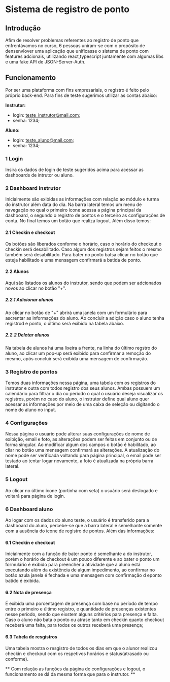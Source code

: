 # Sistema de registro de ponto

## Introdução

Afim de resolver problemas referentes ao registro de ponto que enfrentávamos no curso, 6 pessoas uniram-se com o propósito de densenvlover uma aplicação que unificasse o sistema de ponto com features adcionais, utilizando react,typescript juntamente com algumas libs e uma fake API de JSON-Server-Auth.

## Funcionamento 

Por ser uma plataforma com fins empresariais, o registro é feito pelo próprio back-end. Para fins de teste sugerimos utilizar as contas abaixo:

**Instrutor:**
- login: teste_instrutor@mail.com;
- senha: 1234;

 **Aluno:**
- login: teste_aluno@mail.com;
- senha: 1234;

### 1 Login

Insira os dados de login de teste sugeridos acima para acessar as dashboards de intrutor ou aluno.

### 2 Dashboard instrutor

Inicialmente são exibidas as informações com relação ao módulo e turma do instrutor além data do dia. Na barra lateral temos um menu de navegação no qual o primeiro ícone acessa a página principal da dashboard, o segundo o registro de pontos e o terceiro as configurações de conta. No final temos um botão que realiza logout. Além disso temos:

#### 2.1 Checkin e checkout

Os botões são liberados conforme o horário, caso o horário do checkout o checkin será desabilitado. Caso algum dos registros sejam feitos o mesmo também será desabilitado. Para bater no ponto batsa clicar no botão que esteja habilitado e uma mensagem confirmará a batida de ponto.

#### 2.2 Alunos

Aqui são listados os alunos do instrutor, sendo que podem ser adcionados novos ao clicar no botão "+".

##### 2.2.1 Adicionar alunos

Ao clicar no botão de "+" abrirá uma janela com um formulário para ascrentar as informações do aluno. Ao concluir a adição caso o aluno tenha registrod e ponto, o último será exibido na tabela abaixo.

##### 2.2.2 Deletar alunos

Na tabela de alunos há uma lixeira a frente, na linha do último regstro do aluno, ao clicar um pop-up será exibido para confirmar a remoção do mesmo, após concluir será exibida uma mensagem de confirmação.

### 3 Registro de pontos

Temos duas informações nessa página, uma tabela com os registros do instrutor e outra com todos registro dos seus alunos. Ambas possuem um calendário para filtrar o dia ou período o qual o usuário deseja visualizar os registros, porém no caso do aluno, o instrutor define qual aluno quer acessar as informações por meio de uma caixa de seleção ou digitando o nome do aluno no input.

### 4 Configurações

Nessa página o usuário pode alterar suas configurações de nome de exibição, email e foto, as alterações podem ser feitas em conjunto ou de forma singular. Ao modificar algum dos campos o botão é habilitado, ao cliar no botão uma mensagem confirmará as alterações. A atualização do nome pode ser verificada voltando para página principal, o email pode ser testado ao tentar logar novamente, a foto é atualizada na própria barra lateral.

### 5 Logout

Ao clicar no último ícone (portinha com seta) o usuário será deslogado e voltará para  página de login.

### 6 Dashboard aluno

Ao logar com os dados do aluno teste, o usuário é transferido para a dashboard do aluno, percebe-se que a barra lateral é semelhante somente com a ausência do ícone de registro de pontos. Além das informações:

#### 6.1 Checkin e checkout

Inicialmente com a função de bater ponto é semelhante a do instrutor, porém o horário de checkout é um pouco diferente e ao bater o ponto um formulário é exibido para preencher a atividade que a aluno está executando além da existência de algum impedimento, ao confirmar no botão azula janela é fechada e uma mensagem com confirmação d eponto batido é exibida.

#### 6.2 Nota de presença

É exibida uma porcentagem de presença com base no período de tempo entre o primeiro e último registro, e quantidade de presenças existentes nesse período, sendo que eixstem alguns critérios para presença e falta. Caso o aluno não bata o ponto ou atrase tanto em checkin quanto checkout receberá uma falta, para todos os outros receberá uma presença;

#### 6.3 Tabela de resgistros

Uma tabela mostra o resgistro de todos os dias em que o alunor realizou checkin e checkout com os respetivos horários e status(atrasado ou conforme).

** Com relação as funções da página de configurações e logout, o funcionamento se dá da mesma forma que para o instrutor. **








